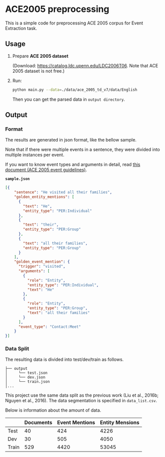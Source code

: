 # ACE2005 preprocessing

This is a simple code for preprocessing ACE 2005 corpus for Event Extraction task.



## Usage


1. Prepare **ACE 2005 dataset** 

   (Download: https://catalog.ldc.upenn.edu/LDC2006T06. Note that ACE 2005 dataset is not free.)

2. Run:

    ```bash
    python main.py --data=./data/ace_2005_td_v7/data/English
    ``` 
    Then you can get the parsed data in `output directory`. 
    
## Output

### Format

The results are generated in json format, like the bellow sample.

Note that if there were multiple events in a sentence, they were divided into multiple instances per event.

If you want to know event types and arguments in detail, read [this document (ACE 2005 event guidelines)](https://www.ldc.upenn.edu/sites/www.ldc.upenn.edu/files/english-events-guidelines-v5.4.3.pdf).


**`sample.json`**
```json
[{
    "sentence": "He visited all their families",
    "golden_entity_mentions": [
      {
        "text": "He",
        "entity_type": "PER:Individual"
      },
      {
        "text": "their",
        "entity_type": "PER:Group"
      },
      {
        "text": "all their families",
        "entity_type": "PER:Group"
      }
    ],
    "golden_event_mention": {
      "trigger": "visited",
      "arguments": [
        {
          "role": "Entity",
          "entity_type": "PER:Individual",
          "text": "He"
        },
        {
          "role": "Entity",
          "entity_type": "PER:Group",
          "text": "all their families"
        }
      ],
      "event_type": "Contact:Meet"
    }
}]
```


### Data Split

The resulting data is divided into test/dev/train as follows.
```
├── output
│     └── test.json
│     └── dev.json
│     └── train.json
│...
```

This project use the same data split as the previous work (Liu et al., 2016b; Nguyen et al., 2016). The data segmentation is specified in `data_list.csv`.

Below is information about the amount of data.

|       	| Documents 	| Event Mentions 	| Entity Mensions 	|
|-------	|-----------	|----------------	|-----------------	|
| Test  	| 40        	| 424            	| 4226            	|
| Dev   	| 30        	| 505            	| 4050            	|
| Train 	| 529       	| 4420           	| 53045           	|

